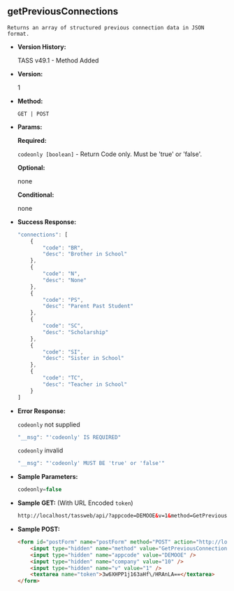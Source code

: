 **getPreviousConnections**
----
	Returns an array of structured previous connection data in JSON format.
	
* **Version History:**

	TASS v49.1 - Method Added

* **Version:**

	1

* **Method:**

	`GET | POST`
  
* **Params:**

   **Required:**
 
	`codeonly [boolean]` - Return Code only. Must be 'true' or 'false'.                    

   **Optional:**

	none

   **Conditional:**

	none

* **Success Response:**

    ```javascript
    "connections": [
		{
			"code": "BR",
			"desc": "Brother in School"
		},
		{
			"code": "N",
			"desc": "None"
		},
		{
			"code": "PS",
			"desc": "Parent Past Student"
		},
		{
			"code": "SC",
			"desc": "Scholarship"
		},
		{
			"code": "SI",
			"desc": "Sister in School"
		},
		{
			"code": "TC",
			"desc": "Teacher in School"
		}
	]
    ```
 
* **Error Response:**

    `codeonly` not supplied
    ```javascript
    "__msg": "'codeonly' IS REQUIRED"
    ```

    `codeonly` invalid
    ```javascript
    "__msg": "'codeonly' MUST BE 'true' or 'false'"
    ```
    
* **Sample Parameters:**

	```javascript
	codeonly=false
	```

* **Sample GET:** (With URL Encoded `token`)

	```HTML
	http://localhost/tassweb/api/?appcode=DEMOOE&v=1&method=GetPreviousConnections&token=3w6XHPP1j163aHf%2FHRAnLA%3D%3D&company=10
	```
  
* **Sample POST:**

	```HTML
	<form id="postForm" name="postForm" method="POST" action="http://localhost/tassweb/api/">
		<input type="hidden" name="method" value="GetPreviousConnections" />
		<input type="hidden" name="appcode" value="DEMOOE" />
		<input type="hidden" name="company" value="10" />
		<input type="hidden" name="v" value="1" />
		<textarea name="token">3w6XHPP1j163aHf\/HRAnLA==</textarea>
	</form>
	```